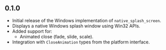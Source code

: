 ## 0.1.0

- Initial release of the Windows implementation of `native_splash_screen`.
- Displays a native Windows splash window using Win32 APIs.
- Added support for:
  - Animated close (fade, slide, scale).
- Integration with `CloseAnimation` types from the platform interface.
